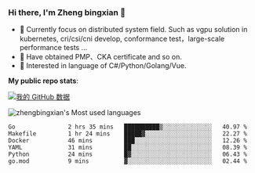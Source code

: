 ### Hi there, I'm Zheng bingxian  👋

* 📖  Currently focus on distributed system field. Such as vgpu solution in kubernetes, cri/csi/cni develop, conformance test，large-scale performance tests ...
* 🌱  Have obtained PMP、CKA certificate and so on.
* 👯  Interested in language of C#/Python/Golang/Vue.

**My public repo stats**:

[![我的 GitHub 数据](https://github-readme-stats.vercel.app/api?username=zhengbingxian&theme=merko)]()

![zhengbingxian's Most used languages](https://github-readme-stats.vercel.app/api/top-langs/?username=zhengbingxian&layout=compact&hide_border=true&langs_count=10)

<!--START_SECTION:waka-->

```text
Go               2 hrs 35 mins   ██████████▒░░░░░░░░░░░░░░   40.97 %
Makefile         1 hr 24 mins    █████▓░░░░░░░░░░░░░░░░░░░   22.27 %
Docker           46 mins         ███░░░░░░░░░░░░░░░░░░░░░░   12.26 %
YAML             31 mins         ██░░░░░░░░░░░░░░░░░░░░░░░   08.39 %
Python           24 mins         █▓░░░░░░░░░░░░░░░░░░░░░░░   06.43 %
go.mod           9 mins          ▓░░░░░░░░░░░░░░░░░░░░░░░░   02.44 %
```

<!--END_SECTION:waka-->
